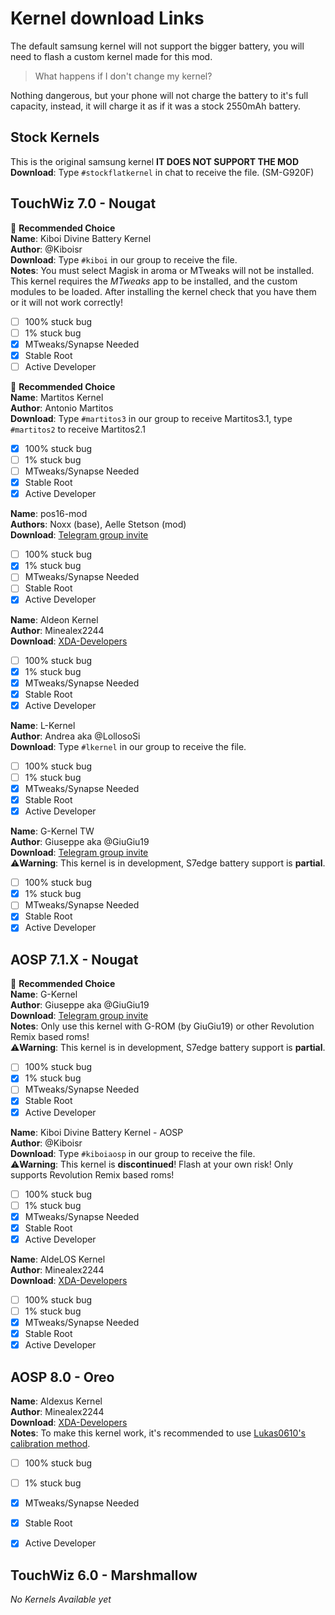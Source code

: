 # Kernel download Links
The default samsung kernel will not support the bigger battery, you will need to flash a custom kernel made for this mod. <br/>
> What happens if I don't change my kernel?

Nothing dangerous, but your phone will not charge the battery to it's full capacity, instead, it will charge it as if it was a stock 2550mAh battery.

## Stock Kernels <br/>
This is the original samsung kernel **IT DOES NOT SUPPORT THE MOD** <br/>
**Download**: Type `#stockflatkernel` in chat to receive the file. (SM-G920F)

## TouchWiz 7.0 - Nougat
🥇 **Recommended Choice** <br/>
**Name**: Kiboi Divine Battery Kernel <br/>
**Author**: @Kiboisr <br/>
**Download**: Type `#kiboi` in our group to receive the file. <br/>
**Notes**: You must select Magisk in aroma or MTweaks will not be installed.
This kernel requires the *MTweaks* app to be installed, and the custom modules to be loaded. After installing the kernel check that you have them or it will not work correctly!
- [ ] 100% stuck bug
- [ ] 1% stuck bug
- [X] MTweaks/Synapse Needed
- [X] Stable Root
- [ ] Active Developer

🥈 **Recommended Choice** <br/>
**Name**: Martitos Kernel <br/>
**Author**: Antonio Martitos <br/>
**Download**: Type `#martitos3` in our group to receive Martitos3.1, type `#martitos2` to receive Martitos2.1 <br/>
- [X] 100% stuck bug
- [ ] 1% stuck bug
- [ ] MTweaks/Synapse Needed
- [X] Stable Root
- [X] Active Developer

**Name**: pos16-mod <br/>
**Authors**: Noxx (base), Aelle Stetson (mod) <br/>
**Download**: [Telegram group invite](https://t.me/joinchat/EUKDukM9ovclLUMEb9HcYw) <br/>
- [ ] 100% stuck bug
- [X] 1% stuck bug
- [ ] MTweaks/Synapse Needed
- [ ] Stable Root
- [X] Active Developer

**Name**: Aldeon Kernel <br/>
**Author**: Minealex2244 <br/>
**Download**: [XDA-Developers](https://forum.xda-developers.com/galaxy-s6/development/7-0-samsung-galaxy-s6-aldeon-kernel-t3617819) <br/>
- [ ] 100% stuck bug
- [X] 1% stuck bug
- [X] MTweaks/Synapse Needed
- [X] Stable Root
- [X] Active Developer

**Name**: L-Kernel <br/>
**Author**: Andrea aka @LollosoSi <br/>
**Download**: Type `#lkernel` in our group to receive the file. <br/>
- [ ] 100% stuck bug
- [ ] 1% stuck bug
- [X] MTweaks/Synapse Needed
- [X] Stable Root
- [X] Active Developer

**Name**: G-Kernel TW <br/>
**Author**: Giuseppe aka @GiuGiu19 <br/>
**Download**: [Telegram group invite](https://t.me/Gkernel) </br>
⚠️**Warning**: This kernel is in development, S7edge battery support is **partial**. <br/>
- [ ] 100% stuck bug
- [X] 1% stuck bug
- [ ] MTweaks/Synapse Needed
- [X] Stable Root
- [X] Active Developer

## AOSP 7.1.X - Nougat

🥉 **Recommended Choice** <br/>
**Name**: G-Kernel <br/>
**Author**: Giuseppe aka @GiuGiu19 <br/>
**Download**: [Telegram group invite](https://t.me/Gkernel) </br>
**Notes**: Only use this kernel with G-ROM (by GiuGiu19) or other Revolution Remix based roms! <br/>
⚠️**Warning**: This kernel is in development, S7edge battery support is **partial**. <br/>
- [ ] 100% stuck bug
- [X] 1% stuck bug
- [ ] MTweaks/Synapse Needed
- [X] Stable Root
- [X] Active Developer

**Name**: Kiboi Divine Battery Kernel - AOSP <br/>
**Author**: @Kiboisr <br/>
**Download**: Type `#kiboiaosp` in our group to receive the file. <br/>
⚠️**Warning**: This kernel is **discontinued**! Flash at your own risk! Only supports Revolution Remix based roms! <br/>
- [ ] 100% stuck bug
- [ ] 1% stuck bug
- [X] MTweaks/Synapse Needed
- [X] Stable Root
- [X] Active Developer

**Name**: AldeLOS Kernel <br/>
**Author**: Minealex2244 <br/>
**Download**: [XDA-Developers](https://forum.xda-developers.com/galaxy-s6/development/7-0-samsung-galaxy-s6-aldeon-kernel-t3617819) <br/>
- [ ] 100% stuck bug
- [ ] 1% stuck bug
- [X] MTweaks/Synapse Needed
- [X] Stable Root
- [X] Active Developer

## AOSP 8.0 - Oreo
**Name**: Aldexus Kernel <br/>
**Author**: Minealex2244 <br/>
**Download**: [XDA-Developers](https://forum.xda-developers.com/galaxy-s6/development/7-0-samsung-galaxy-s6-aldeon-kernel-t3617819) <br/>
**Notes**: To make this kernel work, it's recommended to use [Lukas0610's calibration method](https://duckyb.github.io/BatteryMod/statsreset.html).
- [ ] 100% stuck bug
- [ ] 1% stuck bug
- [X] MTweaks/Synapse Needed
- [X] Stable Root
- [X] Active Developer


## TouchWiz 6.0 - Marshmallow
_No Kernels Available yet_
